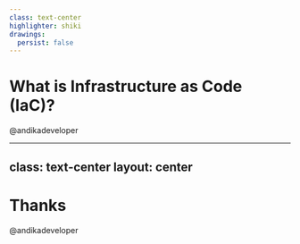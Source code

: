 ```yaml
---
class: text-center
highlighter: shiki
drawings:
  persist: false
---
```


# What is Infrastructure as Code (IaC)?

@andikadeveloper

---
class: text-center
layout: center
---

# Thanks
@andikadeveloper
